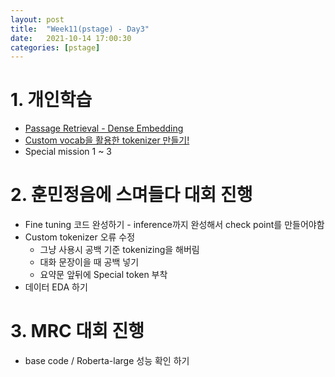 ```yaml
---
layout: post
title:  "Week11(pstage) - Day3"
date:   2021-10-14 17:00:30
categories: [pstage]
---
```


# 1. 개인학습
* [Passage Retrieval - Dense Embedding](https://kyunghyunlim.github.io/nlp/ml_ai/2021/10/14/retrivalsdense.html)
* [Custom vocab을 활용한 tokenizer 만들기!](https://kyunghyunlim.github.io/nlp/ml_ai/2021/10/14/customtokenizer.html)
* Special mission 1 ~ 3

# 2. 훈민정음에 스며들다 대회 진행
* Fine tuning 코드 완성하기 - inference까지 완성해서 check point를 만들어야함
* Custom tokenizer 오류 수정
    * 그냥 사용시 공백 기준 tokenizing을 해버림
    * 대화 문장이을 때 공백 넣기
    * 요약문 앞뒤에 Special token 부착
* 데이터 EDA 하기

# 3. MRC 대회 진행
* base code / Roberta-large 성능 확인 하기